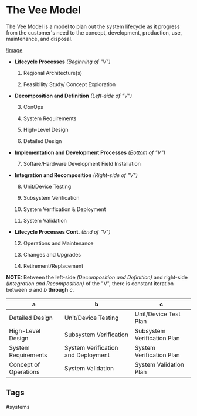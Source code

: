 # The Vee Model 


The Vee Model is a model to plan out the system lifecycle as it progress from the customer's need to the concept, development, production, use, maintenance, and disposal.

[!image](https://external-content.duckduckgo.com/iu/?u=http%3A%2F%2Flocal.iteris.com%2Farc-it%2Fhtml%2Fraguide%2Fraguide_files%2Fimage098.png&f=1&nofb=1&ipt=dcee37c44dccf9c8fae581ab58cf7f5c78e66067515750df402d9a0e5806879e&ipo=images)

* **Lifecycle Processes** *(Beginning of "V")*  
	
	1. Regional Architecture(s)  
	
	2. Feasibility Study/ Concept Exploration

* **Decomposition and Definition** *(Left-side of "V")*  
	
	3. ConOps  
	
	4. System Requirements  
	
	5. High-Level Design  
	
	6. Detailed Design  
	
* **Implementation and Development Processes** *(Bottom of "V")*  
	
	7. Softare/Hardware Development Field Installation

* **Integration and Recomposition** *(Right-side of "V")*  
	
	8. Unit/Device Testing  
		
	9. Subsystem Verification  
	
	10. System Verification & Deployment  
	
	11. System Validation

* **Lifecycle Processes Cont.** *(End of "V")*  
	
	12. Operations and Maintenance  
	
	13. Changes and Upgrades  
	
	14. Retirement/Replacement

**NOTE:** Between the left-side *(Decomposition and Definition)* and right-side *(Integration and Recomposition)* of the "V", there is constant iteration between *a* and *b* **through** *c*.

|a|b|c|
|--|--|--|
| Detailed Design | Unit/Device Testing | Unit/Device Test Plan|
| High-Level Design | Subsystem Verification | Subsystem Verification Plan|
|System Requirements| System Verification and Deployment | System Verification Plan|
|Concept of Operations | System Validation | System Validation Plan|


## Tags
#systems
